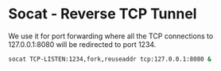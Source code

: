 # Socat - Reverse TCP Tunnel

We use it for port forwarding where all the TCP connections to 127.0.0.1:8080 will be redirected to port 1234.

```bash
socat TCP-LISTEN:1234,fork,reuseaddr tcp:127.0.0.1:8080 &
```
